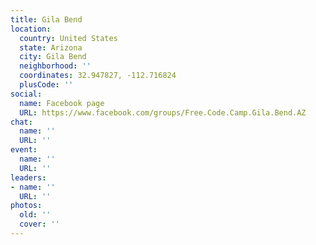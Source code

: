 ```yaml
---
title: Gila Bend
location:
  country: United States
  state: Arizona
  city: Gila Bend
  neighborhood: ''
  coordinates: 32.947827, -112.716824
  plusCode: ''
social:
  name: Facebook page
  URL: https://www.facebook.com/groups/Free.Code.Camp.Gila.Bend.AZ
chat:
  name: ''
  URL: ''
event:
  name: ''
  URL: ''
leaders:
- name: ''
  URL: ''
photos:
  old: ''
  cover: ''
---
```

